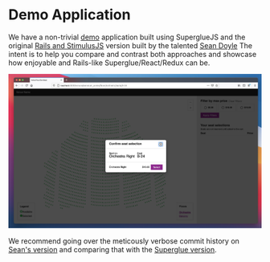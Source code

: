 # Demo Application

We have a non-trivial [demo] application built using SuperglueJS and the original
[Rails and StimulusJS] version built by the talented [Sean Doyle] The intent is
to help you compare and contrast both approaches and showcase how enjoyable and
Rails-like Superglue/React/Redux can be.

![Demo App](images/demo.jpg)

We recommend going over the meticously verbose commit history on [Sean's
version] and comparing that with the [Superglue version].

[demo]: https://github.com/thoughtbot/select-your-own-seat
[Rails and StimulusJS]: https://github.com/seanpdoyle/select-your-own-seat
[Sean Doyle]: https://github.com/seanpdoyle
[Sean's version]: https://github.com/seanpdoyle/select-your-own-seat/commits/main
[Superglue version]: https://github.com/thoughtbot/select-your-own-seat/commits/superglue_019



